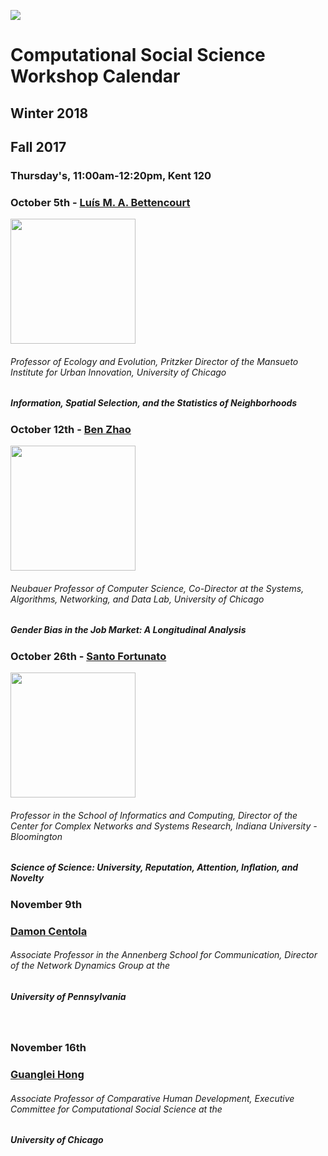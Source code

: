 ![](https://macss.uchicago.edu/sites/macss.uchicago.edu/files/styles/homefeature-large/public/RichardEvans-2.jpg?itok=VI0kmVah)

# Computational Social Science Workshop Calendar

## Winter 2018


## Fall 2017

### Thursday's, 11:00am-12:20pm, Kent 120



### October 5th - [Luís M. A. Bettencourt](https://www.santafe.edu/people/profile/luis-bettencourt)

<div><img src="https://sfi-edu.s3.amazonaws.com/sfi-edu/production/uploads/people/images/Luis-Bettencourt-sepia-400x400_6775bb.jpg.400x400_q85_box-0%2C0%2C400%2C400_upscale.jpg" width="200" height="200"></div>

###### Professor of Ecology and Evolution, Pritzker Director of the Mansueto Institute for Urban Innovation, University of Chicago
##### *Information, Spatial Selection, and the Statistics of Neighborhoods*



### October 12th - [Ben Zhao](http://people.cs.uchicago.edu/~ravenben/)

<div><img src="http://people.cs.uchicago.edu/~ravenben/images/ben-sf.jpg" width="200" height="200"></div>

###### Neubauer Professor of Computer Science, Co-Director at the Systems, Algorithms, Networking, and Data Lab, University of Chicago
##### *Gender Bias in the Job Market: A Longitudinal Analysis*



### October 26th - [Santo Fortunato](http://cnets.indiana.edu/people/santo-fortunato/")

<div><img src="http://cnets.indiana.edu/wp-content/uploads/2015/12/Santo-Fortunato.jpg" width="200" height="200"></div>

###### Professor in the School of Informatics and Computing, Director of the Center for Complex Networks and Systems Research, Indiana University - Bloomington
##### *Science of Science: University, Reputation, Attention, Inflation, and Novelty*




<h3 class=pfblock-header4>November 9th </h3>
<h3 class=pfblock-header4><a href="https://www.asc.upenn.edu/people/faculty/damon-centola-phd"> Damon Centola </a> </h3>
<h6 class=pfblock-header4>Associate Professor in the Annenberg School for Communication, Director of the Network Dynamics Group at the</h6>
<h5 class=pfblock-header4>University of Pennsylvania</h5>
<br>


<h3 class=pfblock-header4>November 16th </h3>
<h3 class=pfblock-header4><a href="https://humdev.uchicago.edu/directory/guanglei-hong"> Guanglei Hong </a> </h3>
<h6 class=pfblock-header4>Associate Professor of Comparative Human Development, Executive Committee for Computational Social Science at the</h6>
<h5 class=pfblock-header4>University of Chicago</h5>
<br>


<br>
